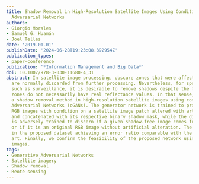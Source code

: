 ```yaml
---
title: Shadow Removal in High-Resolution Satellite Images Using Conditional Generative
  Adversarial Networks
authors:
- Giorgio Morales
- Samuel G. Huamán
- Joel Telles
date: '2019-01-01'
publishDate: '2024-06-28T19:23:08.392954Z'
publication_types:
- paper-conference
publication: '*Information Management and Big Data*'
doi: 10.1007/978-3-030-11680-4_31
abstract: In satellite image processing, obscure zones that were affected by shadows
  are normally discarded from further processing. Nevertheless, for specific applications,
  such as surveillance, it is desirable to remove shadows despite the fact that reconstructed
  zones do not necessarily have real reflectance values. In that sense, we propose
  a shadow removal method in high-resolution satellite images using conditional Generative
  Adversarial Networks (cGANs). The generator network is trained to produce shadow-free
  RGB images with condition on a satellite image patch altered with artificial shadows
  and concatenated with its respective binary shadow mask, while the discriminator
  is adversely trained to discern if a given shadow-free image comes from the generator
  or if it is an original RGB image without artificial alteration. The method is tested
  in the proposed dataset achieving an error ratio comparable with the state of the
  art. Finally, we confirm the feasibility of the proposed network using real shadowed
  images.
tags:
- Generative Adversarial Networks
- Satellite imagery
- Shadow removal
- Reote sensing
---
```

